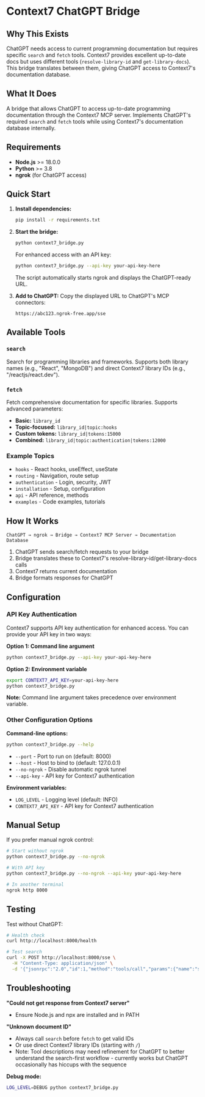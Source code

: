 # Context7 ChatGPT Bridge

## Why This Exists

ChatGPT needs access to current programming documentation but requires specific `search` and `fetch` tools. Context7 provides excellent up-to-date docs but uses different tools (`resolve-library-id` and `get-library-docs`). This bridge translates between them, giving ChatGPT access to Context7's documentation database.

## What It Does

A bridge that allows ChatGPT to access up-to-date programming documentation through the Context7 MCP server. Implements ChatGPT's required `search` and `fetch` tools while using Context7's documentation database internally.

## Requirements

- **Node.js** >= 18.0.0
- **Python** >= 3.8
- **ngrok** (for ChatGPT access)

## Quick Start

1. **Install dependencies:**
   ```bash
   pip install -r requirements.txt
   ```

2. **Start the bridge:**
   ```bash
   python context7_bridge.py
   ```
   
   For enhanced access with an API key:
   ```bash
   python context7_bridge.py --api-key your-api-key-here
   ```
   
   The script automatically starts ngrok and displays the ChatGPT-ready URL.

3. **Add to ChatGPT:**
   Copy the displayed URL to ChatGPT's MCP connectors:
   ```
   https://abc123.ngrok-free.app/sse
   ```

## Available Tools

### `search`
Search for programming libraries and frameworks. Supports both library names (e.g., "React", "MongoDB") and direct Context7 library IDs (e.g., "/reactjs/react.dev").

### `fetch`
Fetch comprehensive documentation for specific libraries. Supports advanced parameters:

- **Basic:** `library_id`
- **Topic-focused:** `library_id|topic:hooks`
- **Custom tokens:** `library_id|tokens:15000`
- **Combined:** `library_id|topic:authentication|tokens:12000`

### Example Topics

- `hooks` - React hooks, useEffect, useState
- `routing` - Navigation, route setup
- `authentication` - Login, security, JWT
- `installation` - Setup, configuration
- `api` - API reference, methods
- `examples` - Code examples, tutorials

## How It Works

```
ChatGPT → ngrok → Bridge → Context7 MCP Server → Documentation Database
```

1. ChatGPT sends search/fetch requests to your bridge
2. Bridge translates these to Context7's resolve-library-id/get-library-docs calls
3. Context7 returns current documentation
4. Bridge formats responses for ChatGPT

## Configuration

### API Key Authentication

Context7 supports API key authentication for enhanced access. You can provide your API key in two ways:

**Option 1: Command line argument**
```bash
python context7_bridge.py --api-key your-api-key-here
```

**Option 2: Environment variable**
```bash
export CONTEXT7_API_KEY=your-api-key-here
python context7_bridge.py
```

**Note:** Command line argument takes precedence over environment variable.

### Other Configuration Options

**Command-line options:**
```bash
python context7_bridge.py --help
```

- `--port` - Port to run on (default: 8000)
- `--host` - Host to bind to (default: 127.0.0.1)
- `--no-ngrok` - Disable automatic ngrok tunnel
- `--api-key` - API key for Context7 authentication

**Environment variables:**
- `LOG_LEVEL` - Logging level (default: INFO)
- `CONTEXT7_API_KEY` - API key for Context7 authentication

## Manual Setup

If you prefer manual ngrok control:

```bash
# Start without ngrok
python context7_bridge.py --no-ngrok

# With API key
python context7_bridge.py --no-ngrok --api-key your-api-key-here

# In another terminal
ngrok http 8000
```

## Testing

Test without ChatGPT:

```bash
# Health check
curl http://localhost:8000/health

# Test search
curl -X POST http://localhost:8000/sse \
  -H "Content-Type: application/json" \
  -d '{"jsonrpc":"2.0","id":1,"method":"tools/call","params":{"name":"search","arguments":{"query":"react"}}}'
```

## Troubleshooting

**"Could not get response from Context7 server"**
- Ensure Node.js and npx are installed and in PATH

**"Unknown document ID"**
- Always call `search` before `fetch` to get valid IDs
- Or use direct Context7 library IDs (starting with `/`)
- Note: Tool descriptions may need refinement for ChatGPT to better understand the search-first workflow - currently works but ChatGPT occasionally has hiccups with the sequence

**Debug mode:**
```bash
LOG_LEVEL=DEBUG python context7_bridge.py
```